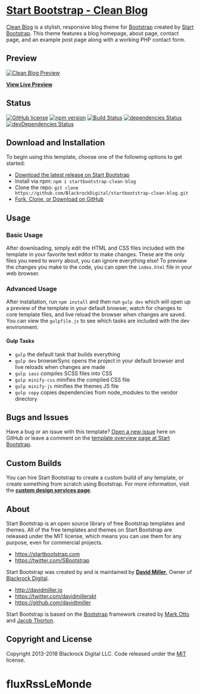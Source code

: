 # [Start Bootstrap - Clean Blog](https://startbootstrap.com/template-overviews/clean-blog/)

[Clean Blog](http://startbootstrap.com/template-overviews/clean-blog/) is a stylish, responsive blog theme for [Bootstrap](http://getbootstrap.com/) created by [Start Bootstrap](http://startbootstrap.com/). This theme features a blog homepage, about page, contact page, and an example post page along with a working PHP contact form.

## Preview

[![Clean Blog Preview](https://startbootstrap.com/assets/img/templates/clean-blog.jpg)](https://blackrockdigital.github.io/startbootstrap-clean-blog/)

**[View Live Preview](https://blackrockdigital.github.io/startbootstrap-clean-blog/)**

## Status

[![GitHub license](https://img.shields.io/badge/license-MIT-blue.svg)](https://raw.githubusercontent.com/BlackrockDigital/startbootstrap-clean-blog/master/LICENSE)
[![npm version](https://img.shields.io/npm/v/startbootstrap-clean-blog.svg)](https://www.npmjs.com/package/startbootstrap-clean-blog)
[![Build Status](https://travis-ci.org/BlackrockDigital/startbootstrap-clean-blog.svg?branch=master)](https://travis-ci.org/BlackrockDigital/startbootstrap-clean-blog)
[![dependencies Status](https://david-dm.org/BlackrockDigital/startbootstrap-clean-blog/status.svg)](https://david-dm.org/BlackrockDigital/startbootstrap-clean-blog)
[![devDependencies Status](https://david-dm.org/BlackrockDigital/startbootstrap-clean-blog/dev-status.svg)](https://david-dm.org/BlackrockDigital/startbootstrap-clean-blog?type=dev)

## Download and Installation

To begin using this template, choose one of the following options to get started:
* [Download the latest release on Start Bootstrap](https://startbootstrap.com/template-overviews/clean-blog/)
* Install via npm: `npm i startbootstrap-clean-blog`
* Clone the repo: `git clone https://github.com/BlackrockDigital/startbootstrap-clean-blog.git`
* [Fork, Clone, or Download on GitHub](https://github.com/BlackrockDigital/startbootstrap-clean-blog)

## Usage

### Basic Usage

After downloading, simply edit the HTML and CSS files included with the template in your favorite text editor to make changes. These are the only files you need to worry about, you can ignore everything else! To preview the changes you make to the code, you can open the `index.html` file in your web browser.

### Advanced Usage

After installation, run `npm install` and then run `gulp dev` which will open up a preview of the template in your default browser, watch for changes to core template files, and live reload the browser when changes are saved. You can view the `gulpfile.js` to see which tasks are included with the dev environment.

#### Gulp Tasks

- `gulp` the default task that builds everything
- `gulp dev` browserSync opens the project in your default browser and live reloads when changes are made
- `gulp sass` compiles SCSS files into CSS
- `gulp minify-css` minifies the compiled CSS file
- `gulp minify-js` minifies the themes JS file
- `gulp copy` copies dependencies from node_modules to the vendor directory

## Bugs and Issues

Have a bug or an issue with this template? [Open a new issue](https://github.com/BlackrockDigital/startbootstrap-clean-blog/issues) here on GitHub or leave a comment on the [template overview page at Start Bootstrap](http://startbootstrap.com/template-overviews/clean-blog/).

## Custom Builds

You can hire Start Bootstrap to create a custom build of any template, or create something from scratch using Bootstrap. For more information, visit the **[custom design services page](https://startbootstrap.com/bootstrap-design-services/)**.

## About

Start Bootstrap is an open source library of free Bootstrap templates and themes. All of the free templates and themes on Start Bootstrap are released under the MIT license, which means you can use them for any purpose, even for commercial projects.

* https://startbootstrap.com
* https://twitter.com/SBootstrap

Start Bootstrap was created by and is maintained by **[David Miller](http://davidmiller.io/)**, Owner of [Blackrock Digital](http://blackrockdigital.io/).

* http://davidmiller.io
* https://twitter.com/davidmillerskt
* https://github.com/davidtmiller

Start Bootstrap is based on the [Bootstrap](http://getbootstrap.com/) framework created by [Mark Otto](https://twitter.com/mdo) and [Jacob Thorton](https://twitter.com/fat).

## Copyright and License

Copyright 2013-2018 Blackrock Digital LLC. Code released under the [MIT](https://github.com/BlackrockDigital/startbootstrap-clean-blog/blob/gh-pages/LICENSE) license.
# fluxRssLeMonde
